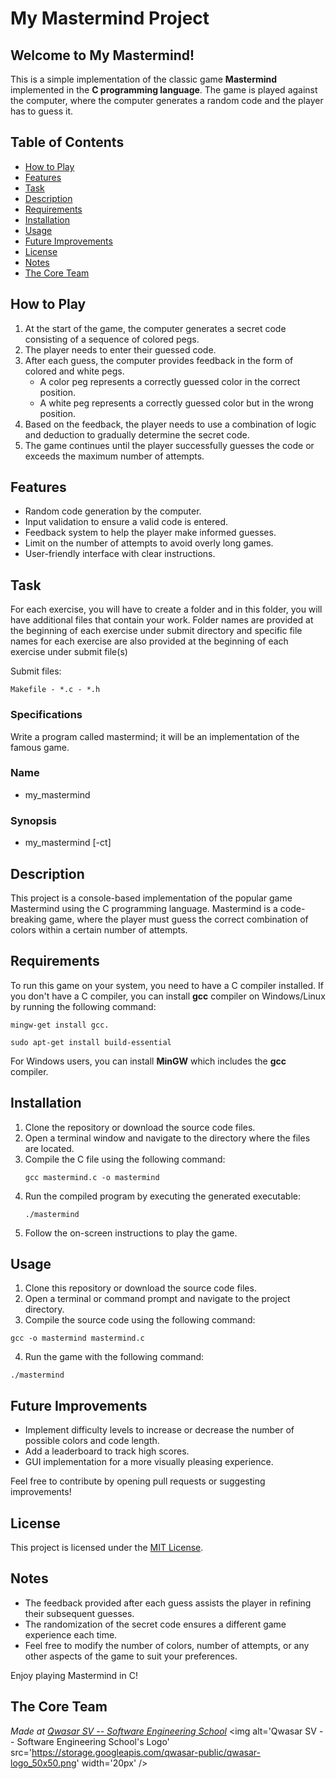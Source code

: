 # My Mastermind Project

## Welcome to My Mastermind!

This is a simple implementation of the classic game **Mastermind** implemented in the **C programming language**.
The game is played against the computer, where the computer generates a random code and the player has to guess it.

## Table of Contents

- [How to Play](#how_to_play)
- [Features](#features)
- [Task](#task)
- [Description](#description)
- [Requirements](#requirements)
- [Installation](#installation)
- [Usage](#usage)
- [Future Improvements](#future_improvements)
- [License](#license)
- [Notes](#notes)
- [The Core Team](#the_core_team)

## How to Play

1. At the start of the game, the computer generates a secret code consisting of a sequence of colored pegs.
2. The player needs to enter their guessed code.
3. After each guess, the computer provides feedback in the form of colored and white pegs.
    - A color peg represents a correctly guessed color in the correct position.
    - A white peg represents a correctly guessed color but in the wrong position.
4. Based on the feedback, the player needs to use a combination of logic and deduction to gradually determine the secret code.
5. The game continues until the player successfully guesses the code or exceeds the maximum number of attempts.

## Features

- Random code generation by the computer.
- Input validation to ensure a valid code is entered.
- Feedback system to help the player make informed guesses.
- Limit on the number of attempts to avoid overly long games.
- User-friendly interface with clear instructions.

## Task

For each exercise, you will have to create a folder and in this folder, you will have additional files that contain your work.
Folder names are provided at the beginning of each exercise under submit directory and specific file names for each exercise are also provided at the beginning of each exercise under submit file(s)

Submit files:

    Makefile - *.c - *.h


### Specifications

Write a program called mastermind; it will be an implementation of the famous game.

### Name

- my_mastermind

### Synopsis

- my_mastermind [-ct]

## Description

This project is a console-based implementation of the popular game Mastermind using the C programming language.
Mastermind is a code-breaking game, where the player must guess the correct combination of colors within a certain number of attempts.

## Requirements

To run this game on your system, you need to have a C compiler installed.
If you don't have a C compiler, you can install **gcc** compiler on Windows/Linux by running the following command:

```
mingw-get install gcc.
```

```
sudo apt-get install build-essential
```

For Windows users, you can install **MinGW** which includes the **gcc** compiler.

## Installation

1. Clone the repository or download the source code files.
2. Open a terminal window and navigate to the directory where the files are located.
3. Compile the C file using the following command:
   ```
   gcc mastermind.c -o mastermind
   ```
4. Run the compiled program by executing the generated executable:
   ```
   ./mastermind
   ```
5. Follow the on-screen instructions to play the game.

## Usage

1. Clone this repository or download the source code files.
2. Open a terminal or command prompt and navigate to the project directory.
3. Compile the source code using the following command:

```
gcc -o mastermind mastermind.c
```

4. Run the game with the following command:

```
./mastermind
```

## Future Improvements

- Implement difficulty levels to increase or decrease the number of possible colors and code length.
- Add a leaderboard to track high scores.
- GUI implementation for a more visually pleasing experience.

Feel free to contribute by opening pull requests or suggesting improvements!

## License

This project is licensed under the [MIT License](LICENSE).

## Notes

- The feedback provided after each guess assists the player in refining their subsequent guesses.
- The randomization of the secret code ensures a different game experience each time.
- Feel free to modify the number of colors, number of attempts, or any other aspects of the game to suit your preferences. 

Enjoy playing Mastermind in C!

## The Core Team

<span><i>Made at <a href='https://qwasar.io'>Qwasar SV -- Software Engineering School</a></i></span>
<span><img alt='Qwasar SV -- Software Engineering School's Logo' src='https://storage.googleapis.com/qwasar-public/qwasar-logo_50x50.png' width='20px' /></span>
